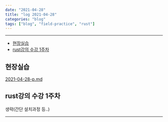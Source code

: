 ```yaml
---
date: "2021-04-28"
title: "log 2021-04-28"
categories: "blog"
tags: ["blog", "field-practice", "rust"]
---
```


----------

- [현장실습](#현장실습)
- [rust강의 수강 1주차](#rust강의-수강-1주차)

## 현장실습

[2021-04-28-p.md](./2021-04-28-p.md)

## rust강의 수강 1주차

생략(간단 설치과정 등..)

----------
